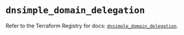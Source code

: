 # `dnsimple_domain_delegation`

Refer to the Terraform Registry for docs: [`dnsimple_domain_delegation`](https://registry.terraform.io/providers/dnsimple/dnsimple/1.6.0/docs/resources/domain_delegation).
